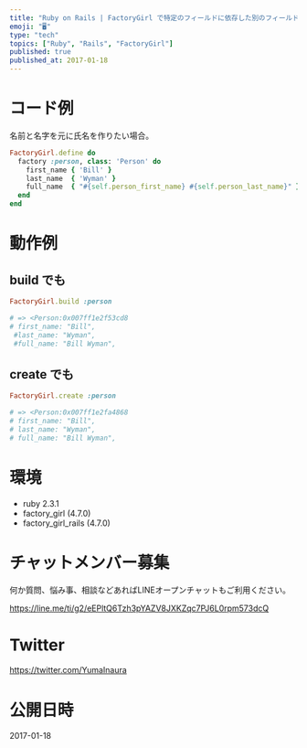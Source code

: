 ```yaml
---
title: "Ruby on Rails | FactoryGirl で特定のフィールドに依存した別のフィールドを作る"
emoji: "🖥"
type: "tech"
topics: ["Ruby", "Rails", "FactoryGirl"]
published: true
published_at: 2017-01-18
---
```


# コード例

名前と名字を元に氏名を作りたい場合。

```rb
FactoryGirl.define do
  factory :person, class: 'Person' do
    first_name { 'Bill' }
    last_name  { 'Wyman' }
    full_name  { "#{self.person_first_name} #{self.person_last_name}" }
  end
end
```

# 動作例

## build でも

```rb
FactoryGirl.build :person

# => <Person:0x007ff1e2f53cd8
# first_name: "Bill",
 #last_name: "Wyman",
 #full_name: "Bill Wyman",
```

## create でも

```rb
FactoryGirl.create :person

# => <Person:0x007ff1e2fa4868
# first_name: "Bill",
# last_name: "Wyman",
# full_name: "Bill Wyman",
```

# 環境

- ruby 2.3.1
- factory_girl (4.7.0)
- factory_girl_rails (4.7.0)








<!-- Update From Qiita API -->

# チャットメンバー募集


何か質問、悩み事、相談などあればLINEオープンチャットもご利用ください。

https://line.me/ti/g2/eEPltQ6Tzh3pYAZV8JXKZqc7PJ6L0rpm573dcQ





# Twitter


https://twitter.com/YumaInaura


<!-- Update From Qiita API -->



# 公開日時

2017-01-18
